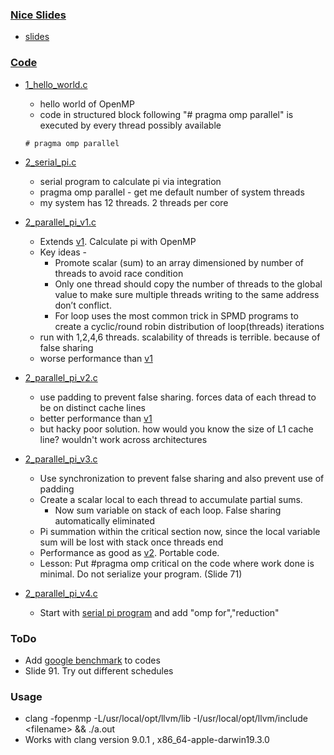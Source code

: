 ### [Nice Slides](./slides)
* [slides](./slides)

### [Code](./Code)
* [1_hello_world.c](./Code/1.c)
  * hello world of OpenMP
  * code in structured block following "# pragma omp parallel" is executed by every thread possibly available
  ```
  # pragma omp parallel
  ```

* [2_serial_pi.c](./Code/2_serial_pi.c)
  * serial program to calculate pi via integration
  * pragma omp parallel - get me default number of system threads
  * my system has 12 threads. 2 threads per core
* [2_parallel_pi_v1.c](./Code/2_parallel_pi_v1.c)
  * Extends [v1](./Code/2_parallel_pi_v1.c). Calculate pi with OpenMP
  * Key ideas -
    * Promote scalar (sum) to an array dimensioned by number of threads to avoid race condition
    * Only one thread should copy the number of threads to the global value to make sure multiple threads writing to the same address don’t conflict.
    * For loop uses the most common trick in SPMD programs to create a cyclic/round robin distribution of loop(threads) iterations
  * run with 1,2,4,6 threads. scalability of threads is terrible. because of false sharing
  * worse performance than [v1](./Code/2_parallel_pi_v1.c)
* [2_parallel_pi_v2.c](./Code/2_parallel_pi_v2.c)
  * use padding to prevent false sharing. forces data of each thread to be on distinct cache lines
  * better performance than [v1](./Code/2_parallel_pi_v1.c)
  * but hacky poor solution. how would you know the size of L1 cache line? wouldn't work across architectures
* [2_parallel_pi_v3.c](./Code/2_parallel_pi_v3.c)
  * Use synchronization to prevent false sharing and also prevent use of padding
  * Create a scalar local to each thread to accumulate partial sums.
    * Now sum variable on stack of each loop. False sharing automatically eliminated
  * Pi summation within the critical section now, since the local variable sum will be lost with stack once threads end
  * Performance as good as [v2](./Code/2_parallel_pi_v2.c). Portable code.
  * Lesson: Put #pragma omp critical on the code where work done is minimal. Do not serialize your program. (Slide 71)
* [2_parallel_pi_v4.c](./Code/2_parallel_pi_v4.c)
  * Start with [serial pi program](./Code/2_serial_pi.c) and add "omp for","reduction"

### ToDo
* Add [google benchmark](https://github.com/google/benchmark) to codes
* Slide 91. Try out different schedules

### Usage

* clang -fopenmp  -L/usr/local/opt/llvm/lib -I/usr/local/opt/llvm/include \<filename\> && ./a.out
* Works with clang version 9.0.1 , x86_64-apple-darwin19.3.0